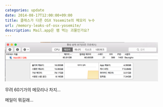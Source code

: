 ```yaml
---
categories: update
date: 2014-08-17T12:00:00+09:00
title: 클래스가 다른 OSX Yosemite의 메모리 누수
url: /memory-leaks-of-osx-yosemite/
description: Mail.app은 램 먹는 괴물인가요?
---
```


![메모리 누수](01.png)

무려 60기가의 메모리나 차지...

메일이 뭐길래...
